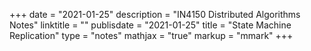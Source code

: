 +++
date = "2021-01-25"
description = "IN4150 Distributed Algorithms Notes"
linktitle = ""
publisdate = "2021-01-25"
title = "State Machine Replication"
type = "notes"
mathjax = "true"
markup = "mmark"
+++
